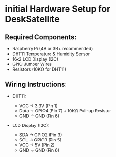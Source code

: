 # initial Hardware Setup for DeskSatellite

## Required Components:
- Raspberry Pi (4B or 3B+ recommended)
- DHT11 Temperature & Humidity Sensor
- 16x2 LCD Display (I2C)
- GPIO Jumper Wires
- Resistors (10KΩ for DHT11)

## Wiring Instructions:
- DHT11:
  - VCC → 3.3V (Pin 1)
  - Data → GPIO4 (Pin 7) + 10KΩ Pull-up Resistor
  - GND → GND (Pin 6)

- LCD Display (I2C):
  - SDA → GPIO2 (Pin 3)
  - SCL → GPIO3 (Pin 5)
  - VCC → 5V (Pin 2)
  - GND → GND (Pin 6)

